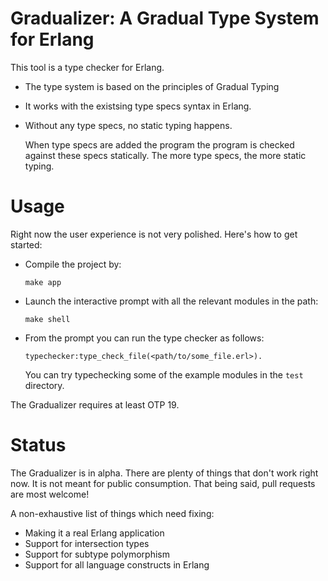 # Gradualizer: A Gradual Type System for Erlang

This tool is a type checker for Erlang.

* The type system is based on the principles of Gradual Typing
* It works with the existsing type specs syntax in Erlang.
* Without any type specs, no static typing happens.

  When type specs are added the program the program is checked against
  these specs statically. The more type specs, the more static typing.

# Usage

Right now the user experience is not very polished. Here's how to get started:

* Compile the project by:

  `make app`

* Launch the interactive prompt with all the relevant modules in the path:

  `make shell`

* From the prompt you can run the type checker as follows:

  `typechecker:type_check_file(<path/to/some_file.erl>).`

  You can try typechecking some of the example modules in the `test` directory.

The Gradualizer requires at least OTP 19.

# Status

The Gradualizer is in alpha. There are plenty of things that don't work right
now. It is not meant for public consumption. That being said, pull requests
are most welcome!

A non-exhaustive list of things which need fixing:

* Making it a real Erlang application
* Support for intersection types
* Support for subtype polymorphism
* Support for all language constructs in Erlang
